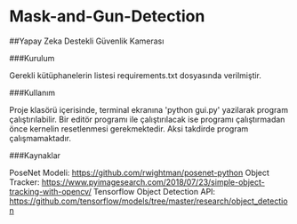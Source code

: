 # Mask-and-Gun-Detection

##Yapay Zeka Destekli Güvenlik Kamerası

###Kurulum

Gerekli kütüphanelerin listesi requirements.txt dosyasında verilmiştir.


###Kullanım

Proje klasörü içerisinde, terminal ekranına 'python gui.py' yazilarak program çalıştırılabilir.
Bir editör programı ile çalıştırılacak ise programı çalıştırmadan önce kernelin resetlenmesi
gerekmektedir. Aksi takdirde program çalışmamaktadır.

###Kaynaklar

PoseNet Modeli: https://github.com/rwightman/posenet-python
Object Tracker: https://www.pyimagesearch.com/2018/07/23/simple-object-tracking-with-opencv/
Tensorflow Object Detection API: https://github.com/tensorflow/models/tree/master/research/object_detection

